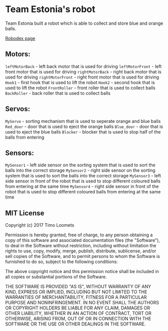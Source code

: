 Team Estonia's robot
====================

Team Estonia built a robot which is able to collect and store blue and orange balls.

[Robodex page](https://www.robodex.win/estonia)

## Motors:

`leftMotorBack` - left back motor that is used for driving
`leftMotorFront` - left front motor that is used for driving
`rightMotorBack` - right back motor that is used for driving
`rightMotorFront` - right front motor that is used for driving
`Hook1` - first hook that is used to lift the robot
`Hook2` - second hook that is used to lift the robot
`FrontRoller` - front roller that is used to collect balls
`BackRoller` - back roller that is used to collect balls

## Servos:


`MyServo` - sorting mechanism that is used to seperate orange and blue balls
`Red_door` - door that is used to eject the orange balls
`Blue_door` - door that is used to eject the blue balls
`Blocker` - blocker that is used to stop half of the balls from entering

## Sensors:

`MySensor1` - left side sensor on the sorting system that is used to sort the balls into the correct storage
`MySensor2` - right side sensor on the sorting system that is used to sort the balls into the correct storage
`MySensor3` - left side sensor in front of the robot that is used to stop different coloured balls from entering at the same time
`MySensor4` - right side sensor in front of the robot that is used to stop different coloured balls from entering at the same time

## MIT License

Copyright (c) 2017 Timo Loomets

Permission is hereby granted, free of charge, to any person obtaining a copy of this software and associated documentation files (the "Software"), to deal in the Software without restriction, including without limitation the rights to use, copy, modify, merge, publish, distribute, sublicense, and/or sell copies of the Software, and to permit persons to whom the Software is furnished to do so, subject to the following conditions:

The above copyright notice and this permission notice shall be included in all copies or substantial portions of the Software.

THE SOFTWARE IS PROVIDED "AS IS", WITHOUT WARRANTY OF ANY KIND, EXPRESS OR IMPLIED, INCLUDING BUT NOT LIMITED TO THE WARRANTIES OF MERCHANTABILITY, FITNESS FOR A PARTICULAR PURPOSE AND NONINFRINGEMENT. IN NO EVENT SHALL THE AUTHORS OR COPYRIGHT HOLDERS BE LIABLE FOR ANY CLAIM, DAMAGES OR OTHER LIABILITY, WHETHER IN AN ACTION OF CONTRACT, TORT OR OTHERWISE, ARISING FROM, OUT OF OR IN CONNECTION WITH THE SOFTWARE OR THE USE OR OTHER DEALINGS IN THE SOFTWARE.
